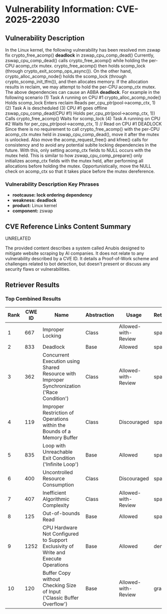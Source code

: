 # Vulnerability Information: CVE-2025-22030

## Vulnerability Description
In the Linux kernel, the following vulnerability has been resolved mm zswap fix crypto_free_acomp() **deadlock** in zswap_cpu_comp_dead() Currently, zswap_cpu_comp_dead() calls crypto_free_acomp() while holding the per-CPU acomp_ctx mutex. crypto_free_acomp() then holds scomp_lock (through crypto_exit_scomp_ops_async()). On the other hand, crypto_alloc_acomp_node() holds the scomp_lock (through crypto_scomp_init_tfm()), and then allocates memory. If the allocation results in reclaim, we may attempt to hold the per-CPU acomp_ctx mutex. The above dependencies can cause an ABBA **deadlock**. For example in the following scenario (1) Task A running on CPU #1 crypto_alloc_acomp_node() Holds scomp_lock Enters reclaim Reads per_cpu_ptr(pool->acomp_ctx, 1) (2) Task A is descheduled (3) CPU #1 goes offline zswap_cpu_comp_dead(CPU #1) Holds per_cpu_ptr(pool->acomp_ctx, 1)) Calls crypto_free_acomp() Waits for scomp_lock (4) Task A running on CPU #2 Waits for per_cpu_ptr(pool->acomp_ctx, 1) // Read on CPU #1 DEADLOCK Since there is no requirement to call crypto_free_acomp() with the per-CPU acomp_ctx mutex held in zswap_cpu_comp_dead(), move it after the mutex is unlocked. Also move the acomp_request_free() and kfree() calls for consistency and to avoid any potential sublte locking dependencies in the future. With this, only setting acomp_ctx fields to NULL occurs with the mutex held. This is similar to how zswap_cpu_comp_prepare() only initializes acomp_ctx fields with the mutex held, after performing all allocations before holding the mutex. Opportunistically, move the NULL check on acomp_ctx so that it takes place before the mutex dereference.

### Vulnerability Description Key Phrases
- **rootcause:** **lock ordering dependency**
- **weakness:** **deadlock**
- **product:** Linux kernel
- **component:** zswap

## CVE Reference Links Content Summary
UNRELATED

The provided content describes a system called Anubis designed to mitigate website scraping by AI companies. It does not relate to any vulnerability described by a CVE ID. It details a Proof-of-Work scheme and challenges related to bot detection, but doesn't present or discuss any security flaws or vulnerabilities.

## Retriever Results

### Top Combined Results

| Rank | CWE ID | Name | Abstraction | Usage  | Retrievers | Individual Scores |
|------|--------|------|-------------|-------|------------|-------------------|
| 1 | 667 | Improper Locking | Class | Allowed-with-Review | sparse | 1.165 |
| 2 | 833 | Deadlock | Base | Allowed | sparse | 1.039 |
| 3 | 362 | Concurrent Execution using Shared Resource with Improper Synchronization ('Race Condition') | Class | Allowed-with-Review | sparse | 0.907 |
| 4 | 119 | Improper Restriction of Operations within the Bounds of a Memory Buffer | Class | Discouraged | sparse | 0.894 |
| 5 | 835 | Loop with Unreachable Exit Condition ('Infinite Loop') | Base | Allowed | sparse | 0.889 |
| 6 | 400 | Uncontrolled Resource Consumption | Class | Discouraged | sparse | 0.880 |
| 7 | 407 | Inefficient Algorithmic Complexity | Class | Allowed-with-Review | sparse | 0.875 |
| 8 | 125 | Out-of-bounds Read | Base | Allowed | sparse | 0.869 |
| 9 | 1252 | CPU Hardware Not Configured to Support Exclusivity of Write and Execute Operations | Base | Allowed | dense | 0.462 |
| 10 | 120 | Buffer Copy without Checking Size of Input ('Classic Buffer Overflow') | Base | Allowed-with-Review | graph | 0.002 |

